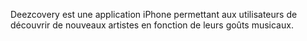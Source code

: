 Deezcovery est une application iPhone permettant aux utilisateurs de découvrir de nouveaux artistes
en fonction de leurs goûts musicaux.